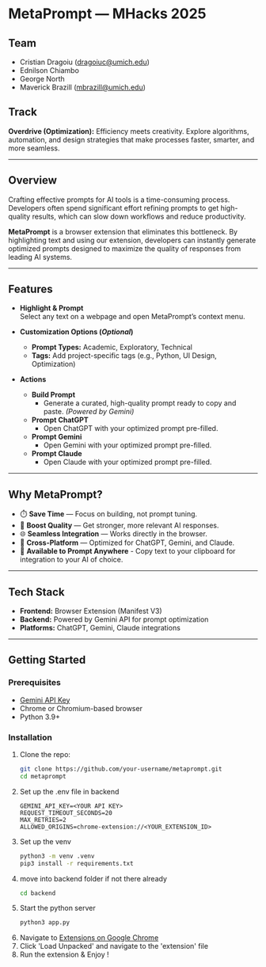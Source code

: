 # MetaPrompt — MHacks 2025

## Team
- Cristian Dragoiu (dragoiuc@umich.edu)
- Ednilson Chiambo
- George North
- Maverick Brazill (mbrazill@umich.edu)

## Track
**Overdrive (Optimization):** Efficiency meets creativity. Explore algorithms, automation, and design strategies that make processes faster, smarter, and more seamless.

---

## Overview
Crafting effective prompts for AI tools is a time-consuming process. Developers often spend significant effort refining prompts to get high-quality results, which can slow down workflows and reduce productivity.

**MetaPrompt** is a browser extension that eliminates this bottleneck. By highlighting text and using our extension, developers can instantly generate optimized prompts designed to maximize the quality of responses from leading AI systems.

---

## Features

- **Highlight & Prompt**  
  Select any text on a webpage and open MetaPrompt’s context menu.

- **Customization Options (*Optional*)**  
  - **Prompt Types:** Academic, Exploratory, Technical  
  - **Tags:** Add project-specific tags (e.g., Python, UI Design, Optimization)

- **Actions**  
  - **Build Prompt**  
    - Generate a curated, high-quality prompt ready to copy and paste. *(Powered by Gemini)*  
  - **Prompt ChatGPT**  
    - Open ChatGPT with your optimized prompt pre-filled.  
  - **Prompt Gemini**  
    - Open Gemini with your optimized prompt pre-filled.  
  - **Prompt Claude**  
    - Open Claude with your optimized prompt pre-filled.  

---

## Why MetaPrompt?
- ⏱️ **Save Time** — Focus on building, not prompt tuning.  
- 🎯 **Boost Quality** — Get stronger, more relevant AI responses.  
- 🌐 **Seamless Integration** — Works directly in the browser.  
- 🔀 **Cross-Platform** — Optimized for ChatGPT, Gemini, and Claude.
- 💎 **Available to Prompt Anywhere** - Copy text to your clipboard for integration to your AI of choice.

---

## Tech Stack
- **Frontend:** Browser Extension (Manifest V3)  
- **Backend:** Powered by Gemini API for prompt optimization  
- **Platforms:** ChatGPT, Gemini, Claude integrations  

---

## Getting Started

### Prerequisites
- [Gemini API Key](https://ai.google.dev/gemini-api/docs/api-key)
- Chrome or Chromium-based browser  
- Python 3.9+

### Installation
1. Clone the repo:
   ```bash
   git clone https://github.com/your-username/metaprompt.git
   cd metaprompt
   ```
2. Set up the .env file in backend
    ```
    GEMINI_API_KEY=<YOUR API KEY>
    REQUEST_TIMEOUT_SECONDS=20
    MAX_RETRIES=2
    ALLOWED_ORIGINS=chrome-extension://<YOUR_EXTENSION_ID>
    ```
3. Set up the venv
    ```bash
    python3 -m venv .venv
    pip3 install -r requirements.txt
    ```
4. move into backend folder if not there already
    ```bash
    cd backend
    ```
5.  Start the python server
    ```python
    python3 app.py
    ```
6. Navigate to [Extensions on Google Chrome](chrome://extensions/)
7. Click 'Load Unpacked' and navigate to the 'extension' file
8. Run the extension & Enjoy !